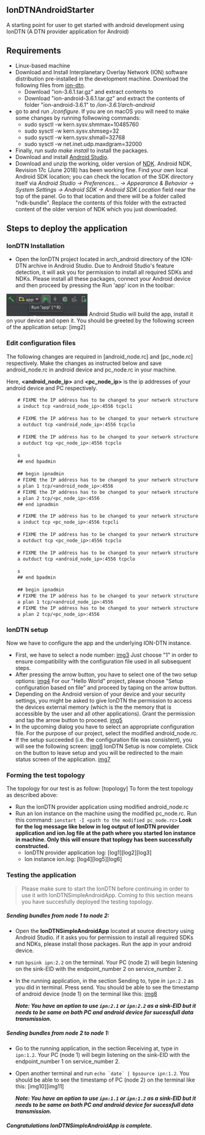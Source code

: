 ## IonDTNAndroidStarter
A starting point for user to get started with android development using IonDTN (A DTN provider application for Android)

## Requirements
- Linux-based machine
- Download and Install Interplanetary Overlay Network (ION) software distribution pre-installed in the development machine. Download the following files from [ion-dtn].
    - Download "ion-3.6.1.tar.gz" and extract contents to *<path>*
    - Download "ion-android-3.6.1.tar.gz" and extract the contents of folder "ion-android-3.6.1" to *<path>/ion-3.6.1/arch-android*
- go to *<path>* and run *./configure*. If you are on macOS you will need to make some changes by running follwowing commands:
    - 	sudo sysctl -w kern.sysv.shmmax=10485760
    - 	sudo sysctl -w kern.sysv.shmseg=32
    - 	sudo sysctl -w kern.sysv.shmall=32768 
    - 	sudo sysctl -w net.inet.udp.maxdgram=32000
- Finally, run *sudo make install* to install the packages.
- Download and install [Android Studio].
- Download and unzip the working, older version of [NDK]. Android NDK, Revision 17c (June 2018) has been working fine. Find your own local Android SDK location; you can check the location of the SDK directory itself via
*Android Studio -> Preferences... -> Appearance & Behavior -> System Settings -> Android SDK -> Android SDK Location* field near the top of the panel. 
Go to that location and there will be a folder called "ndk-bundle". Replace the contents of this folder with the extracted content of the older version of NDK which you just downloaded.

## Steps to deploy the application
### IonDTN Installation
- Open the IonDTN project located in arch_android directory of the ION-DTN archive in Android Studio. Due to Android Studio's feature detection, it will ask you for permission to install all required SDKs and NDKs. Please install all these packages, connect your Android device and then proceed by pressing the Run 'app' icon in the toolbar:
<img src = "./resources/run_app.png">
Android Studio will build the app, install it on your device and open it.
You should be greeted by the following screen of the application setup:
[img2]

### Edit configuration files
The following changes are required in [android_node.rc] and [pc_node.rc] respectively. Make the changes as instructed below and save android_node.rc in android device and pc_node.rc in your machine. 

Here, **<android_node_ip>** and **<pc_node_ip>** is the ip addresses of your android device and PC respectively.
```
    # FIXME the IP address has to be changed to your network structure
    a induct tcp <android_node_ip>:4556 tcpcli

    # FIXME the IP address has to be changed to your network structure
    a outduct tcp <android_node_ip>:4556 tcpclo

    # FIXME the IP address has to be changed to your network structure
    a outduct tcp <pc_node_ip>:4556 tcpclo

    s
    ## end bpadmin

    ## begin ipnadmin
    # FIXME the IP address has to be changed to your network structure
    a plan 1 tcp/<android_node_ip>:4556
    # FIXME the IP address has to be changed to your network structure
    a plan 2 tcp/<pc_node_ip>:4556
    ## end ipnadmin
```
```
    # FIXME the IP address has to be changed to your network structure
    a induct tcp <pc_node_ip>:4556 tcpcli

    # FIXME the IP address has to be changed to your network structure
    a outduct tcp <pc_node_ip>:4556 tcpclo

    # FIXME the IP address has to be changed to your network structure
    a outduct tcp <android_node_ip>:4556 tcpclo

    s
    ## end bpadmin

    ## begin ipnadmin
    # FIXME the IP address has to be changed to your network structure
    a plan 1 tcp/<android_node_ip>:4556
    # FIXME the IP address has to be changed to your network structure
    a plan 2 tcp/<pc_node_ip>:4556
```
### IonDTN setup
Now we have to configure the app and the underlying ION-DTN instance.

- First, we have to select a node number:
[img3]
Just choose "1" in order to ensure compatibility with the configuration file used in all subsequent steps.
- After pressing the arrow button, you have to select one of the two setup options:
[img4]
For our "Hello World" project, please choose "Setup configuration based on file" and proceed by taping on the arrow button.
- Depending on the Android version of your device and your security settings, you might be asked to give IonDTN the permission to access the devices external memory (which is the the memory that is accessible by the user and all other applications). Grant the permission and tap the arrow button to proceed.
[img5]
- In the upcoming dialog you have to select an appropriate configuration file. For the purpose of our project, select the modified android_node.rc.
- If the setup succeeded (i.e. the configuration file was consistent), you will see the following screen:
[img6]
IonDTN Setup is now complete. Click on the button to leave setup and you will be redirected to the main status screen of the application.
[img7]

### Forming the test topology
The topology for our test is as follow:
[topology]
To form the test topology as described above:
- Run the IonDTN provider application using modified android_node.rc
- Run an Ion instance on the machine using the modified pc_node.rc. Run this command:
    ```ionstart -I <path to the modified pc_node.rc>```
**Look for the log message like below in log output of IonDTN provider application and ion.log file at the path where you started Ion instance in machine. Only this will ensure that toplogy has been successfully constructed.**
   - IonDTN provider application log:
        [log1][log2][log3]
    - Ion instance ion.log:
        [log4][log5][log6]

### Testing the application
> Please make sure to start the IonDTN before continuing in order to use it with IonDTNSimpleAndroidApp.
> Coming to this section means you have succesfully deployed the testing topology.
##### Sending bundles from node 1 to node 2:
- Open the **IonDTNSimpleAndroidApp** located at source directory using Android Studio. if it asks you for permission to install all required SDKs and NDKs, please install those packages. Run the app in your android device.
- run ```bpsink ipn:2.2``` on the terminal. Your PC (node 2) will begin listening on the sink-EID with the endpoint_number 2 on service_number 2.
- In the running application, in the section Sending to, type in ```ipn:2.2``` as you did in terminal. Press send. You should be able to see the timestamp of android device (node 1) on the terminal like this:
[img8][img9]

    ***Note: You have an option to use ```ipn:2.1``` or ```ipn:2.2``` as a sink-EID but it needs to be same on both PC and android device for sucessfull data transmission.***

##### Sending bundles from node 2 to node 1:
- Go to the running application, in the section Receiving at, type in ```ipn:1.2```. Your PC (node 1) will begin listening on the sink-EID with the endpoint_number 1 on service_number 2.
- Open another terminal and run ```echo `date` | bpsource ipn:1.2```. You should be able to see the timestamp of PC (node 2) on the terminal like this:
[img10][img11]

    ***Note: You have an option to use ```ipn:1.1``` or ```ipn:1.2``` as a sink-EID but it needs to be same on both PC and android device for sucessfull data transmission.***
    
##### Congratulations IonDTNSimpleAndroidApp is complete.





[Android Studio]: https://developer.android.com/studio/
[NDK]: https://developer.android.com/ndk/downloads/older_releases
[ion-dtn]: https://sourceforge.net/projects/ion-dtn/files/
[img1]:./resources/run_app.png
[img2]:./resources/ion_dtn_setup_welcome.png
[img3]:./resources/ion_dtn_setup_node_number.png
[img4]:./resources/ion_dtn_setup_init_selection.png
[img5]:./resources/ion_dtn_setup_select_path.png
[img6]:./resources/ion_dtn_setup_complete.png
[img7]:./resources/ion_dtn_status_fragment.png
[img8]:./resources/run_app.png
[img9]:./resources/run_app.png
[img10]:./resources/run_app.png
[img1`]:./resources/run_app.png

